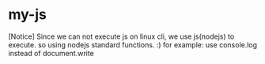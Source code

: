 # my-js

[Notice]
Since we can not execute js on linux cli, we use js(nodejs) to execute. so using nodejs
standard functions. :)
for example:
use console.log instead of document.write
